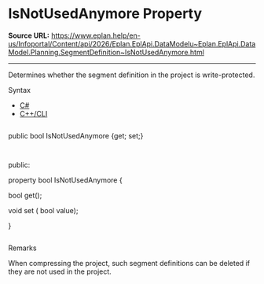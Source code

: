 # IsNotUsedAnymore Property

**Source URL:** https://www.eplan.help/en-us/Infoportal/Content/api/2026/Eplan.EplApi.DataModelu~Eplan.EplApi.DataModel.Planning.SegmentDefinition~IsNotUsedAnymore.html

---

Determines whether the segment definition in the project is write-protected.

Syntax

- [C#](#i-syntax-CS)
- [C++/CLI](#i-syntax-CPP2005)

```
```
public bool IsNotUsedAnymore {get; set;}
```
```

```
```
public:

property bool IsNotUsedAnymore {

   bool get();

   void set (    bool value);

}
```
```

Remarks

When compressing the project, such segment definitions can be deleted if they are not used in the project.
